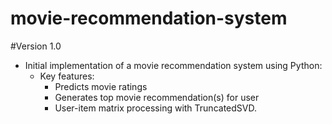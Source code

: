 # movie-recommendation-system

#Version 1.0

- Initial implementation of a movie recommendation system using Python:
    - Key features:
        - Predicts movie ratings
        - Generates top movie recommendation(s) for user
        - User-item matrix processing with TruncatedSVD.
